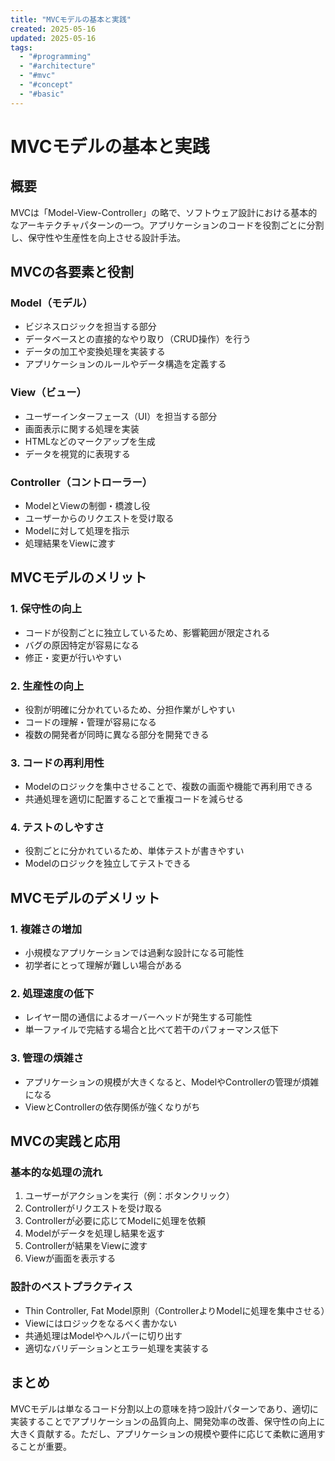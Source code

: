 ```yaml
---
title: "MVCモデルの基本と実践"
created: 2025-05-16
updated: 2025-05-16
tags:
  - "#programming"
  - "#architecture"
  - "#mvc"
  - "#concept"
  - "#basic"
---
```


# MVCモデルの基本と実践

## 概要
MVCは「Model-View-Controller」の略で、ソフトウェア設計における基本的なアーキテクチャパターンの一つ。アプリケーションのコードを役割ごとに分割し、保守性や生産性を向上させる設計手法。

## MVCの各要素と役割

### Model（モデル）
- ビジネスロジックを担当する部分
- データベースとの直接的なやり取り（CRUD操作）を行う
- データの加工や変換処理を実装する
- アプリケーションのルールやデータ構造を定義する

### View（ビュー）
- ユーザーインターフェース（UI）を担当する部分
- 画面表示に関する処理を実装
- HTMLなどのマークアップを生成
- データを視覚的に表現する

### Controller（コントローラー）
- ModelとViewの制御・橋渡し役
- ユーザーからのリクエストを受け取る
- Modelに対して処理を指示
- 処理結果をViewに渡す

## MVCモデルのメリット

### 1. 保守性の向上
- コードが役割ごとに独立しているため、影響範囲が限定される
- バグの原因特定が容易になる
- 修正・変更が行いやすい

### 2. 生産性の向上
- 役割が明確に分かれているため、分担作業がしやすい
- コードの理解・管理が容易になる
- 複数の開発者が同時に異なる部分を開発できる

### 3. コードの再利用性
- Modelのロジックを集中させることで、複数の画面や機能で再利用できる
- 共通処理を適切に配置することで重複コードを減らせる

### 4. テストのしやすさ
- 役割ごとに分かれているため、単体テストが書きやすい
- Modelのロジックを独立してテストできる

## MVCモデルのデメリット

### 1. 複雑さの増加
- 小規模なアプリケーションでは過剰な設計になる可能性
- 初学者にとって理解が難しい場合がある

### 2. 処理速度の低下
- レイヤー間の通信によるオーバーヘッドが発生する可能性
- 単一ファイルで完結する場合と比べて若干のパフォーマンス低下

### 3. 管理の煩雑さ
- アプリケーションの規模が大きくなると、ModelやControllerの管理が煩雑になる
- ViewとControllerの依存関係が強くなりがち

## MVCの実践と応用

### 基本的な処理の流れ
1. ユーザーがアクションを実行（例：ボタンクリック）
2. Controllerがリクエストを受け取る
3. Controllerが必要に応じてModelに処理を依頼
4. Modelがデータを処理し結果を返す
5. Controllerが結果をViewに渡す
6. Viewが画面を表示する

### 設計のベストプラクティス
- Thin Controller, Fat Model原則（ControllerよりModelに処理を集中させる）
- Viewにはロジックをなるべく書かない
- 共通処理はModelやヘルパーに切り出す
- 適切なバリデーションとエラー処理を実装する

## まとめ
MVCモデルは単なるコード分割以上の意味を持つ設計パターンであり、適切に実装することでアプリケーションの品質向上、開発効率の改善、保守性の向上に大きく貢献する。ただし、アプリケーションの規模や要件に応じて柔軟に適用することが重要。 